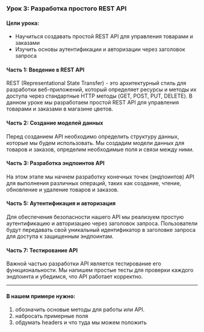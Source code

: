 ### Урок 3: Разработка простого REST API

#### Цели урока:
- Научиться создавать простой REST API для управления товарами и заказами
- Изучить основы аутентификации и авторизации через заголовок запроса

#### Часть 1: Введение в REST API

REST (Representational State Transfer) - это архитектурный стиль для разработки веб-приложений, который определяет ресурсы и методы их доступа через стандартные HTTP методы (GET, POST, PUT, DELETE). В данном уроке мы разработаем простой REST API для управления товарами и заказами в магазине цветов.

#### Часть 2: Создание моделей данных

Перед созданием API необходимо определить структуру данных, которые мы будем использовать. Мы создадим модели данных для товаров и заказов, определим необходимые поля и связи между ними.

#### Часть 3: Разработка эндпоинтов API

На этом этапе мы начнем разработку конечных точек (эндпоинтов) API для выполнения различных операций, таких как создание, чтение, обновление и удаление товаров и заказов.

#### Часть 5: Аутентификация и авторизация

Для обеспечения безопасности нашего API мы реализуем простую аутентификацию и авторизацию через заголовок запроса. Пользователи будут передавать свой уникальный идентификатор в заголовке запроса для доступа к защищенным эндпоинтам.

#### Часть 7: Тестирование API

Важной частью разработки API является тестирование его функциональности. Мы напишем простые тесты для проверки каждого эндпоинта и убедимся, что API работает корректно.

----

#### В нашем примере нужно:
1. обозначить основые методы для работы или API.
2. набросать примерные поля
3. обдумать headers и что туда мы можем положить